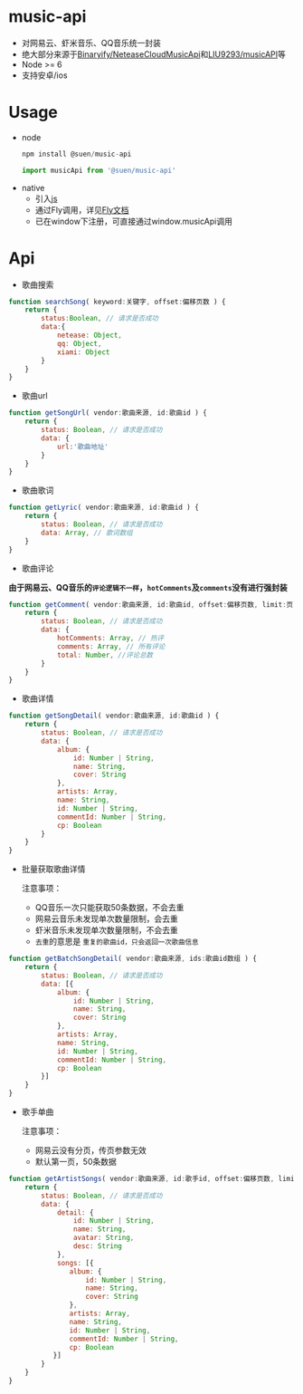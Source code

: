 # music-api
- 对网易云、虾米音乐、QQ音乐统一封装
- 绝大部分来源于[Binaryify/NeteaseCloudMusicApi](https://github.com/Binaryify/NeteaseCloudMusicApi)和[LIU9293/musicAPI](https://github.com/LIU9293/musicAPI)等
- Node >= 6
- 支持安卓/ios

# Usage
- node
    ````js
    npm install @suen/music-api
    
    import musicApi from '@suen/music-api'
    ````
- native
  - 引入[js](https://github.com/sunzongzheng/musicApi/blob/master/dist/app.native.js)
  - 通过Fly调用，详见[Fly文档](https://wendux.github.io/dist/#/doc/flyio/native)
  - 已在window下注册，可直接通过window.musicApi调用
  
# Api
- 歌曲搜索
````js
function searchSong( keyword:关键字, offset:偏移页数 ) {
    return {
        status:Boolean, // 请求是否成功
        data:{
            netease: Object,
            qq: Object,
            xiami: Object
        }
    }
}
````
- 歌曲url
````js
function getSongUrl( vendor:歌曲来源, id:歌曲id ) {
    return {
        status: Boolean, // 请求是否成功
        data: {
            url:'歌曲地址'
        }
    }
}
````
- 歌曲歌词
````js
function getLyric( vendor:歌曲来源, id:歌曲id ) {
    return {
        status: Boolean, // 请求是否成功
        data: Array, // 歌词数组
    }
}
````
- 歌曲评论

**由于网易云、QQ音乐的`评论逻辑不一样`，`hotComments`及`comments`没有进行强封装**
````js
function getComment( vendor:歌曲来源, id:歌曲id, offset:偏移页数, limit:页大小 ) {
    return {
        status: Boolean, // 请求是否成功
        data: {
            hotComments: Array, // 热评
            comments: Array, // 所有评论
            total: Number, //评论总数
        }
    }
}
````
- 歌曲详情

````js
function getSongDetail( vendor:歌曲来源, id:歌曲id ) {
    return {
        status: Boolean, // 请求是否成功
        data: {
            album: {
                id: Number | String,
                name: String,
                cover: String
            },
            artists: Array,
            name: String,
            id: Number | String,
            commentId: Number | String,
            cp: Boolean
        }
    }
}
````
- 批量获取歌曲详情

  注意事项： 
    - QQ音乐一次只能获取50条数据，不会去重
    - 网易云音乐未发现单次数量限制，会去重
    - 虾米音乐未发现单次数量限制，不会去重
    - `去重`的意思是 `重复的歌曲id，只会返回一次歌曲信息`
````js
function getBatchSongDetail( vendor:歌曲来源, ids:歌曲id数组 ) {
    return {
        status: Boolean, // 请求是否成功
        data: [{
            album: {
                id: Number | String,
                name: String,
                cover: String
            },
            artists: Array,
            name: String,
            id: Number | String,
            commentId: Number | String,
            cp: Boolean
        }]
    }
}
````
- 歌手单曲

  注意事项：
    - 网易云没有分页，传页参数无效
    - 默认第一页，50条数据

````js
function getArtistSongs( vendor:歌曲来源, id:歌手id, offset:偏移页数, limit:页大小 ) {
    return {
        status: Boolean, // 请求是否成功
        data: {
            detail: {
                id: Number | String,
                name: String,
                avatar: String,
                desc: String
            },
            songs: [{
               album: {
                   id: Number | String,
                   name: String,
                   cover: String
               },
               artists: Array,
               name: String,
               id: Number | String,
               commentId: Number | String,
               cp: Boolean
           }]
        }
    }
}
````